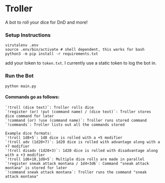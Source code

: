 # Troller
A bot to roll your dice for DnD and more!

### Setup Instructions

```shell
virutalenv .env
source .env/bin/activate # shell dependent, this works for bash
python3 -m pip install -r requirements.txt
```

add your token to `token.txt`.
I currently use a static token to log the bot in.

### Run the Bot

```shell
python main.py
```


#### Commands go as follows:
```
`!troll (dice text)`: Troller rolls dice
`!register (or) !put (command name) / (dice text)`: Troller stores dice command for later
`!command (or) !use (command name)`: Troller runs stored command
`!commands`: Troller lists out all the commands stored

Example dice formats:
`!troll 1d8+5`: 1d8 dice is rolled with a +5 modifier
`!troll adv (1d20+7)`: 1d20 dice is rolled with advantage along with a +7 modifier
`!troll disadv (1d20+3)`: 1d20 dice is rolled with disadvantage along with a +3 modifier
`!troll 1d6+10,1d8+5`: Multiple dice rolls are made in parallel
`!register sneak attack montana / 1d4+3d6`: Command "sneak attack montana" is stored for later
`!command sneak attack montana`: Troller runs the command "sneak attack montana"
```

